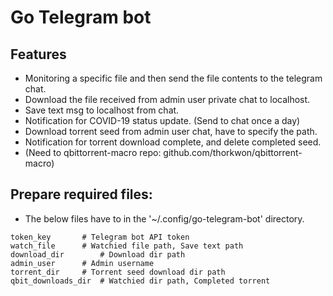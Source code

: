 # Go Telegram bot

## Features
- Monitoring a specific file and then send the file contents to the telegram chat.
- Download the file received from admin user private chat to localhost.
- Save text msg to localhost from chat.
- Notification for COVID-19 status update. (Send to chat once a day)
- Download torrent seed from admin user chat, have to specify the path.
- Notification for torrent download complete, and delete completed seed.
- (Need to qbittorrent-macro repo: github.com/thorkwon/qbittorrent-macro)

## Prepare required files:
- The below files have to in the '~/.config/go-telegram-bot' directory.
```
token_key		# Telegram bot API token
watch_file		# Watchied file path, Save text path
download_dir		# Download dir path
admin_user		# Admin username
torrent_dir		# Torrent seed download dir path
qbit_downloads_dir	# Watchied dir path, Completed torrent
```
